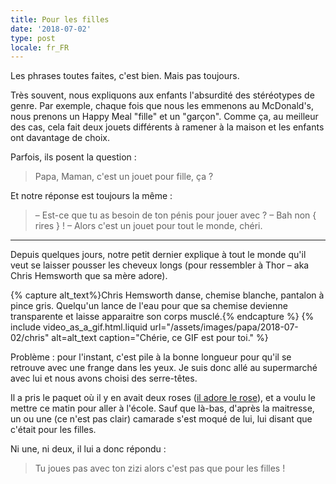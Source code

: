 ```yaml
---
title: Pour les filles
date: '2018-07-02'
type: post
locale: fr_FR
---
```


Les phrases toutes faites, c'est bien. Mais pas toujours.

<!-- more -->

Très souvent, nous expliquons aux enfants l'absurdité des stéréotypes de genre. Par exemple, chaque fois que nous les emmenons au McDonald's, nous prenons un Happy Meal "fille" et un "garçon". Comme ça, au meilleur des cas, cela fait deux jouets différents à ramener à la maison et les enfants ont davantage de choix.

Parfois, ils posent la question : 

> Papa, Maman, c'est un jouet pour fille, ça ?

Et notre réponse est toujours la même :

> – Est-ce que tu as besoin de ton pénis pour jouer avec ?
> – Bah non { rires } !
> – Alors c'est un jouet pour tout le monde, chéri.

***

Depuis quelques jours, notre petit dernier explique à tout le monde qu'il veut se laisser pousser les cheveux longs (pour ressembler à Thor – aka Chris Hemsworth que sa mère adore).

{% capture alt_text%}Chris Hemsworth danse, chemise blanche, pantalon à pince gris. Quelqu'un lance de l'eau pour que sa chemise devienne transparente et laisse apparaitre son corps musclé.{% endcapture %}
{% include video_as_a_gif.html.liquid
url="/assets/images/papa/2018-07-02/chris"
alt=alt_text
caption="Chérie, ce GIF est pour toi."
%}

Problème : pour l'instant, c'est pile à la bonne longueur pour qu'il se retrouve avec une frange dans les yeux. Je suis donc allé au supermarché avec lui et nous avons choisi des serre-têtes.

Il a pris le paquet où il y en avait deux roses ([il adore le rose](/2015/11/son-choix/)), et a voulu le mettre ce matin pour aller à l'école. Sauf que là-bas, d'après la maitresse, un ou une (ce n'est pas clair) camarade s'est moqué de lui, lui disant que c'était pour les filles.

Ni une, ni deux, il lui a donc répondu :

> Tu joues pas avec ton zizi alors c'est pas que pour les filles !